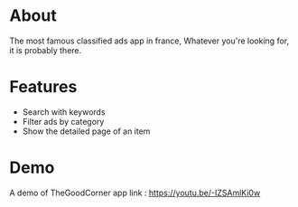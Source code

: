 # About
The most famous classified ads app in france, Whatever you're looking for, it is probably there.

# Features
- Search with keywords
- Filter ads by category
- Show the detailed page of an item

# Demo

A demo of TheGoodCorner app link : https://youtu.be/-IZSAmlKi0w


